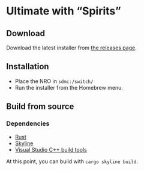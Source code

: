 # Ultimate with “Spirits”

## Download

Download the latest installer from [the releases page](https://github.com/FaultyPine/KetchupMod/releases/tag/Installer).

## Installation
- Place the NRO in `sdmc:/switch/`
- Run the installer from the Homebrew menu.

## Build from source

### Dependencies
- [Rust](https://www.rust-lang.org/tools/install)
- [Skyline](https://github.com/shadowninja108/Skyline)
- [Visual Studio C++ build tools](https://visualstudio.microsoft.com/visual-cpp-build-tools/)

At this point, you can build with `cargo skyline build`.